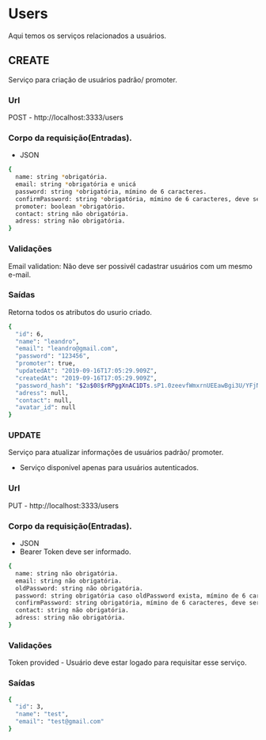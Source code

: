 # Users
Aqui temos os serviços relacionados a usuários.

## CREATE
Serviço para criação de usuários padrão/ promoter.

### Url
POST - http://localhost:3333/users

### Corpo da requisição(Entradas).
* JSON
```bash
{
  name: string *obrigatória.
  email: string *obrigatória e unicá
  password: string *obrigatória, mímino de 6 caracteres.
  confirmPassword: string *obrigatória, mímino de 6 caracteres, deve ser identico ao "password".
  promoter: boolean *obrigatório.
  contact: string não obrigatória.
  adress: string não obrigatória.
}
```

### Validações 
Email validation: Não deve ser possivél cadastrar usuários com um mesmo e-mail.

### Saídas
Retorna todos os atributos do usurio criado.
```bash
{
  "id": 6,
  "name": "leandro",
  "email": "leandro@gmail.com",
  "password": "123456",
  "promoter": true,
  "updatedAt": "2019-09-16T17:05:29.909Z",
  "createdAt": "2019-09-16T17:05:29.909Z",
  "password_hash": "$2a$08$rRPggXnAC1DTs.sP1.0zeevfWmxrnUEEawBgi3U/YFjNEC2GfUSDK",
  "adress": null,
  "contact": null,
  "avatar_id": null
}
```

### UPDATE
Serviço para atualizar informações de usuários padrão/ promoter. 
* Serviço disponível apenas para usuários autenticados.

### Url
PUT - http://localhost:3333/users

### Corpo da requisição(Entradas).
* JSON
* Bearer Token deve ser informado.
```bash
{	
  name: string não obrigatória.
  email: string não obrigatória.
  oldPassword: string não obrigatória.
  password: string obrigatória caso oldPassword exista, mímino de 6 caracteres.
  confirmPassword: string obrigatória, mímino de 6 caracteres, deve ser identico ao "password".
  contact: string não obrigatória.
  adress: string não obrigatória.
}
```

### Validações 
Token provided - Usuário deve estar logado para requisitar esse serviço.

### Saídas
```bash
{
  "id": 3,
  "name": "test",
  "email": "test@gmail.com"
}
```


	
